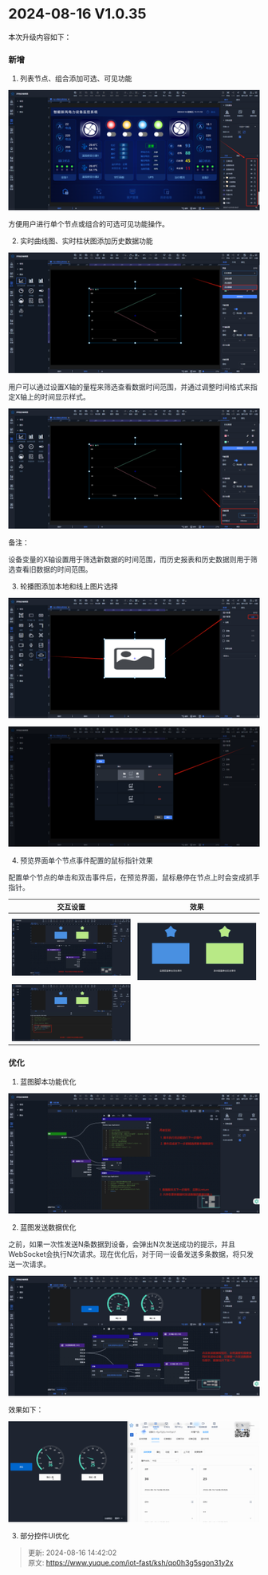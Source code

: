 # 2024-08-16 V1.0.35

本次升级内容如下：

### 新增
1. 列表节点、组合添加可选、可见功能

![1723777889163-c503967a-689f-4fad-b329-38b4f802f557.png](./img/P0WiyfNEHLC5_uQ8/1723777889163-c503967a-689f-4fad-b329-38b4f802f557-615741.png)

方便用户进行单个节点或组合的可选可见功能操作。



2. 实时曲线图、实时柱状图添加历史数据功能

![1723778229365-430b2dde-7d3d-4dd9-b4ae-9f828a2ea2d9.png](./img/P0WiyfNEHLC5_uQ8/1723778229365-430b2dde-7d3d-4dd9-b4ae-9f828a2ea2d9-856106.png)

<font style="color:rgb(36, 41, 47);">用户可以通过设置X轴的量程来筛选查看数据时间范围，并通过调整时间格式来指定X轴上的时间显示样式。</font>

![1723778287989-fc8bd75d-1355-4d3c-a99d-0a00701c8d75.png](./img/P0WiyfNEHLC5_uQ8/1723778287989-fc8bd75d-1355-4d3c-a99d-0a00701c8d75-089805.png)

备注：

<font style="color:rgb(36, 41, 47);">设备变量的X轴设置用于筛选新数据的时间范围，而历史报表和历史数据则用于筛选查看旧数据的时间范围。</font>

<font style="color:rgb(36, 41, 47);"></font>

3. 轮播图添加本地和线上图片选择

![1723778752322-da5f6655-2eb0-450b-bf6e-7b2123c651b2.png](./img/P0WiyfNEHLC5_uQ8/1723778752322-da5f6655-2eb0-450b-bf6e-7b2123c651b2-681487.png)

![1723778867544-cb3865d0-5ff3-45d2-ad60-a75d3e774339.png](./img/P0WiyfNEHLC5_uQ8/1723778867544-cb3865d0-5ff3-45d2-ad60-a75d3e774339-184354.png)



4. <font style="color:rgb(36, 41, 47);">预览界面单个节点事件配置的鼠标指针效果</font>

<font style="color:rgb(36, 41, 47);">配置单个节点的单击和双击事件后，在预览界面，鼠标悬停在节点上时会变成抓手指针。</font>

| 交互设置 | 效果 |
| --- | --- |
| ![1723779712056-922261bf-c18a-4b88-9334-629b321a2f8a.png](./img/P0WiyfNEHLC5_uQ8/1723779712056-922261bf-c18a-4b88-9334-629b321a2f8a-115565.png) | <br/>![1723780011978-751d7dbf-7d11-4de2-aa2d-9a0fed33ffe0.gif](./img/P0WiyfNEHLC5_uQ8/1723780011978-751d7dbf-7d11-4de2-aa2d-9a0fed33ffe0-659400.gif) |
| ![1723779878455-dcef5f7f-7170-4c93-97f2-ef5605fb5a27.png](./img/P0WiyfNEHLC5_uQ8/1723779878455-dcef5f7f-7170-4c93-97f2-ef5605fb5a27-843581.png) | |


### 优化
1. 蓝图脚本功能优化

![1723789496438-35b38e6a-9db0-411a-adb5-6b6d6b36a630.png](./img/P0WiyfNEHLC5_uQ8/1723789496438-35b38e6a-9db0-411a-adb5-6b6d6b36a630-083825.png)



2. 蓝图发送数据优化

<font style="color:rgb(36, 41, 47);">之前，如果一次性发送N条数据到设备，会弹出N次发送成功的提示，并且WebSocket会执行N次请求。现在优化后，对于同一设备发送多条数据，将只发送一次请求。</font>

![1723788646283-7209c0bb-ece4-4a2a-96ba-489f3c8aab3c.png](./img/P0WiyfNEHLC5_uQ8/1723788646283-7209c0bb-ece4-4a2a-96ba-489f3c8aab3c-125067.png)

效果如下：

![1723788919871-a96e623b-ce3d-4e11-86b3-eb9b8c6a190b.gif](./img/P0WiyfNEHLC5_uQ8/1723788919871-a96e623b-ce3d-4e11-86b3-eb9b8c6a190b-088693.gif)



3. 部分控件UI优化





> 更新: 2024-08-16 14:42:02  
> 原文: <https://www.yuque.com/iot-fast/ksh/qo0h3g5sgon31y2x>